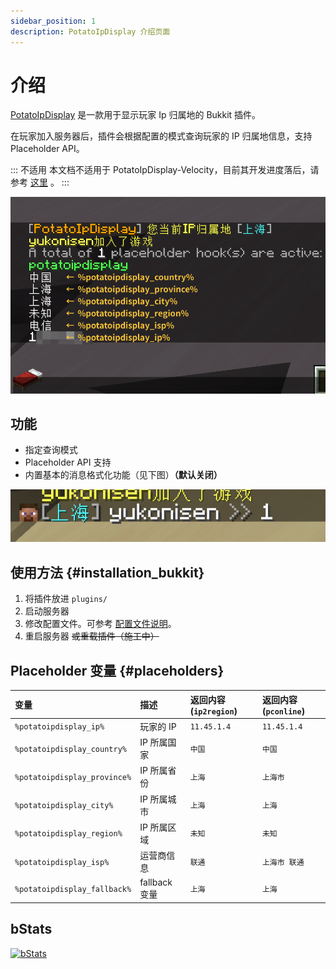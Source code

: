 ```yaml
---
sidebar_position: 1
description: PotatoIpDisplay 介绍页面
---
```


# 介绍

[PotatoIpDisplay](https://github.com/dmzz-yyhyy/PotatoIpDisplay) 是一款用于显示玩家 Ip 归属地的 Bukkit 插件。

在玩家加入服务器后，插件会根据配置的模式查询玩家的 IP 归属地信息，支持 Placeholder API。

::: 不适用
本文档不适用于 PotatoIpDisplay-Velocity，目前其开发进度落后，请参考 [这里](https://github.com/dmzz-yyhyy/PotatoIpDisplay/tree/velocity) 。
:::

![papidemo](img/papidemo.png)

## 功能

- 指定查询模式
- Placeholder API 支持
- 内置基本的消息格式化功能（见下图）**（默认关闭）**

![chatdemo](img/chatdemo.png)

## 使用方法 {#installation_bukkit}

1. 将插件放进 `plugins/`
2. 启动服务器
3. 修改配置文件。可参考 [配置文件说明](configuration)。
4. 重启服务器 ~~或重载插件（施工中）~~

## Placeholder 变量 {#placeholders}


| 变量                           | 描述          | 返回内容(`ip2region`) | 返回内容(`pconline`) |
|:-----------------------------|:------------|:------------------|:-----------------|
| `%potatoipdisplay_ip%`       | 玩家的 IP      | `11.45.1.4`       | `11.45.1.4`      |
| `%potatoipdisplay_country%`  | IP 所属国家     | `中国`              | `中国`             |
| `%potatoipdisplay_province%` | IP 所属省份     | `上海`              | `上海市`            |
| `%potatoipdisplay_city%`     | IP 所属城市     | `上海`              | `上海`             |
| `%potatoipdisplay_region%`   | IP 所属区域     | `未知`              | `未知`             |
| `%potatoipdisplay_isp%`      | 运营商信息       | `联通`              | `上海市 联通`         |
| `%potatoipdisplay_fallback%` | fallback 变量 | `上海`              | `上海`             |

## bStats

<a href="https://bstats.org/plugin/bukkit/PotatoIpDisplay/21473">![bStats](https://bstats.org/signatures/bukkit/PotatoIpDisplay.svg)</a>

